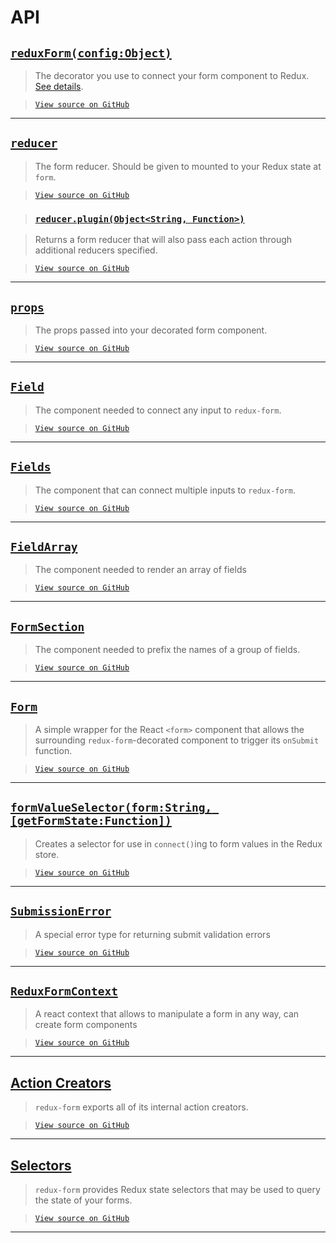 # API

## [`reduxForm(config:Object)`](ReduxForm.md)

> The decorator you use to connect your form component to Redux.
> [See details](ReduxForm.md).

> [`View source on GitHub`](https://github.com/redux-form/redux-form/blob/master/src/reduxForm.js)

---

## [`reducer`](Reducer.md)

> The form reducer. Should be given to mounted to your Redux state at `form`.

> [`View source on GitHub`](https://github.com/redux-form/redux-form/blob/master/src/reducer.js)

> ### [`reducer.plugin(Object<String, Function>)`](ReducerPlugin.md)

> Returns a form reducer that will also pass each action through additional reducers specified.

> [`View source on GitHub`](https://github.com/redux-form/redux-form/blob/master/src/reducer.js#L369)

---

## [`props`](Props.md)

> The props passed into your decorated form component.

> [`View source on GitHub`](https://github.com/redux-form/redux-form/blob/master/src/reduxForm.js#L347)

---

## [`Field`](Field.md)

> The component needed to connect any input to `redux-form`.

> [`View source on GitHub`](https://github.com/redux-form/redux-form/blob/master/src/Field.js)

---

## [`Fields`](Fields.md)

> The component that can connect multiple inputs to `redux-form`.

> [`View source on GitHub`](https://github.com/redux-form/redux-form/blob/master/src/Fields.js)

---

## [`FieldArray`](FieldArray.md)

> The component needed to render an array of fields

> [`View source on GitHub`](https://github.com/redux-form/redux-form/blob/master/src/FieldArray.js)

---

## [`FormSection`](FormSection.md)

> The component needed to prefix the names of a group of fields.

> [`View source on GitHub`](https://github.com/redux-form/redux-form/blob/master/src/FormSection.js)

---

## [`Form`](Form.md)

> A simple wrapper for the React `<form>` component that allows
> the surrounding `redux-form`-decorated component to trigger its `onSubmit` function.

> [`View source on GitHub`](https://github.com/redux-form/redux-form/blob/master/src/Form.js)

---

## [`formValueSelector(form:String, [getFormState:Function])`](FormValueSelector.md)

> Creates a selector for use in `connect()`ing to form values in the Redux store.

> [`View source on GitHub`](https://github.com/redux-form/redux-form/blob/master/src/formValueSelector.js)

---

## [`SubmissionError`](SubmissionError.md)

> A special error type for returning submit validation errors

> [`View source on GitHub`](https://github.com/redux-form/redux-form/blob/master/src/SubmissionError.js)

---

## [`ReduxFormContext`](ReduxFormContext.md)

> A react context that allows to manipulate a form in any way, can create form components

> [`View source on GitHub`](https://github.com/redux-form/redux-form/blob/master/src/ReduxFormContext.js)

---

## [Action Creators](ActionCreators.md)

> `redux-form` exports all of its internal action creators.

> [`View source on GitHub`](https://github.com/redux-form/redux-form/blob/master/src/actions.js)

---

## [Selectors](Selectors.md)

> `redux-form` provides Redux state selectors that may be used to query the state of your forms.

> [`View source on GitHub`](https://github.com/redux-form/redux-form/tree/master/src/selectors)

---
